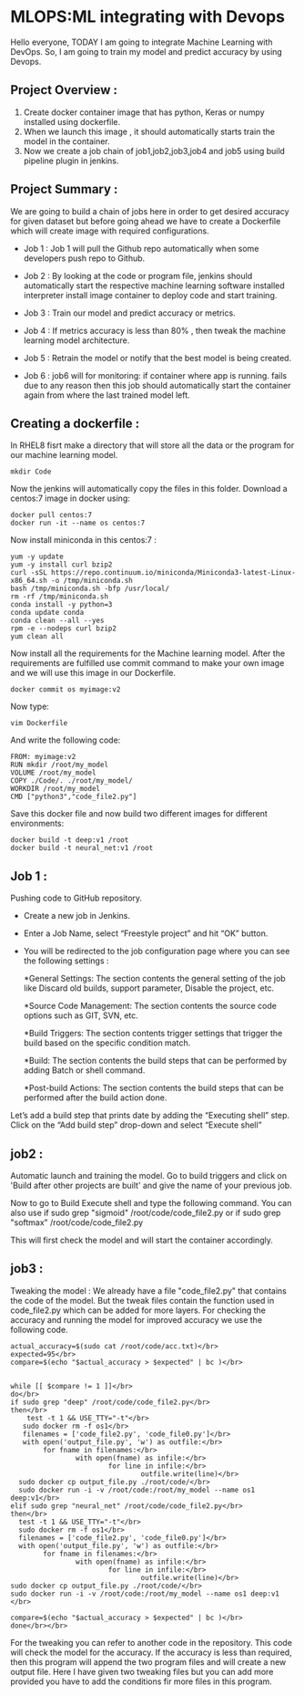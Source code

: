 # MLOPS:ML integrating with Devops 
 Hello everyone, TODAY I am going to integrate Machine Learning with DevOps. So, I am going to train my model  and predict accuracy by using Devops.

## Project Overview :

1. Create docker container image that has python, Keras or numpy installed using dockerfile.
2. When we launch this image , it should automatically starts train the model in the container.
3. Now we create a job chain of job1,job2,job3,job4 and job5 using build pipeline plugin in jenkins.

## Project Summary :

We are going to build a chain of jobs here in order to get desired accuracy for given dataset but before going ahead we have to create a Dockerfile which will create image with required configurations.

* Job 1 : Job 1 will pull the Github repo automatically when some developers push repo to Github.

* Job 2 : By looking at the code or program file, jenkins should automatically start the respective machine learning software installed interpreter install image container to deploy code and start training.

* Job 3 : Train our model and predict accuracy or metrics.

* Job 4 : If metrics accuracy is less than 80% , then tweak the machine learning model architecture.

* Job 5 : Retrain the model or notify that the best model is being created.

* Job 6 : job6 will for monitoring: if container where app is running. fails due to any reason then this job should automatically start the container again from where the last trained model left.
## Creating a dockerfile :
In RHEL8 fisrt make a directory that will store all the data or the program for our machine learning model.

    mkdir Code
Now the jenkins will automatically copy the files in this folder.
Download a centos:7 image in docker using:

    docker pull centos:7
    docker run -it --name os centos:7
Now install miniconda in this centos:7 :

    yum -y update 
    yum -y install curl bzip2 
    curl -sSL https://repo.continuum.io/miniconda/Miniconda3-latest-Linux-x86_64.sh -o /tmp/miniconda.sh 
    bash /tmp/miniconda.sh -bfp /usr/local/ 
    rm -rf /tmp/miniconda.sh 
    conda install -y python=3 
    conda update conda 
    conda clean --all --yes 
    rpm -e --nodeps curl bzip2 
    yum clean all
Now install all the requirements for the Machine learning model.
After the requirements are fulfilled use commit command to make your own image and we will use this image in our Dockerfile.

    docker commit os myimage:v2
Now type:

    vim Dockerfile
And write the following code:

    FROM: myimage:v2
    RUN mkdir /root/my_model
    VOLUME /root/my_model
    COPY ./Code/. ./root/my_model/
    WORKDIR /root/my_model
    CMD ["python3","code_file2.py"]
Save this docker file and now build two different images for different environments:

    docker build -t deep:v1 /root
    docker build -t neural_net:v1 /root
## Job 1 :
Pushing code to GitHub repository.

* Create a new job in Jenkins.
* Enter a Job Name, select “Freestyle project” and hit “OK” button.
* You will be redirected to the job configuration page where you can see the following settings :

  *General Settings: The section contents the general setting of the job like Discard old builds, support parameter, Disable the project, etc.

  *Source Code Management: The section contents the source code options such as GIT, SVN, etc.
 
  *Build Triggers: The section contents trigger settings that trigger the build based on the specific condition match.
 
  *Build: The section contents the build steps that can be performed by adding Batch or shell command.
 
  *Post-build Actions: The section contents the build steps that can be performed after the build action done.


Let’s add a build step that prints date by adding the “Executing shell” step.
Click on the “Add build step” drop-down and select “Execute shell”

## job2 :
Automatic launch and training the model.
Go to build triggers and click on 'Build after other projects are built' and give the name of your previous job.

Now to go to Build Execute shell and type the following command.
You can also use if sudo grep "sigmoid" /root/code/code_file2.py or if sudo grep "softmax" /root/code/code_file2.py

This will first check the model and will start the container accordingly.

## job3 :
Tweaking the model :
We already have a file "code_file2.py" that contains the code of the model.
But the tweak files contain the function used in code_file2.py which can be added for more layers.
For checking the accuracy and running the model for improved accuracy we use the following code.


    actual_accuracy=$(sudo cat /root/code/acc.txt)</br>
    expected=95</br>
    compare=$(echo "$actual_accuracy > $expected" | bc )</br>


    while [[ $compare != 1 ]]</br>
    do</br>
    if sudo grep "deep" /root/code/code_file2.py</br>
    then</br>
        test -t 1 && USE_TTY="-t"</br>
       sudo docker rm -f os1</br>
       filenames = ['code_file2.py', 'code_file0.py']</br>
       with open('output_file.py', 'w') as outfile:</br>
            for fname in filenames:</br>
                    with open(fname) as infile:</br>
                            for line in infile:</br>
                                    outfile.write(line)</br>
      sudo docker cp output_file.py ./root/code/</br>
      sudo docker run -i -v /root/code:/root/my_model --name os1 deep:v1</br>
    elif sudo grep "neural_net" /root/code/code_file2.py</br>
    then</br>
      test -t 1 && USE_TTY="-t"</br>
      sudo docker rm -f os1</br>
      filenames = ['code_file2.py', 'code_file0.py']</br>
      with open('output_file.py', 'w') as outfile:</br>
            for fname in filenames:</br>
                    with open(fname) as infile:</br>
                            for line in infile:</br>
                                    outfile.write(line)</br>
    sudo docker cp output_file.py ./root/code/</br>
    sudo docker run -i -v /root/code:/root/my_model --name os1 deep:v1 </br>

    compare=$(echo "$actual_accuracy > $expected" | bc )</br>
    done</br></br>
For the tweaking you can refer to another code in the repository.
This code will check the model for the accuracy.
If the accuracy is less than required, then this program will append the two program files and will create a new output file.
Here I have given two tweaking files but you can add more provided you have to add the conditions fir more files in this program.

